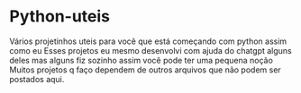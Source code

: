 # Python-uteis
Vários projetinhos uteis para você que está começando com python assim como eu
Esses projetos eu mesmo desenvolvi com ajuda do chatgpt alguns deles mas alguns fiz sozinho assim você pode ter uma pequena noção
Muitos projetos q faço dependem de outros arquivos que não podem ser postados aqui.
